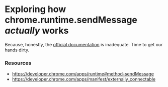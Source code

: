 # Exploring how chrome.runtime.sendMessage *actually* works

Because, honestly, the [official documentation](https://developer.chrome.com/extensions/messaging) is inadequate. Time to get our hands dirty.

### Resources
- https://developer.chrome.com/apps/runtime#method-sendMessage
- https://developer.chrome.com/apps/manifest/externally_connectable
